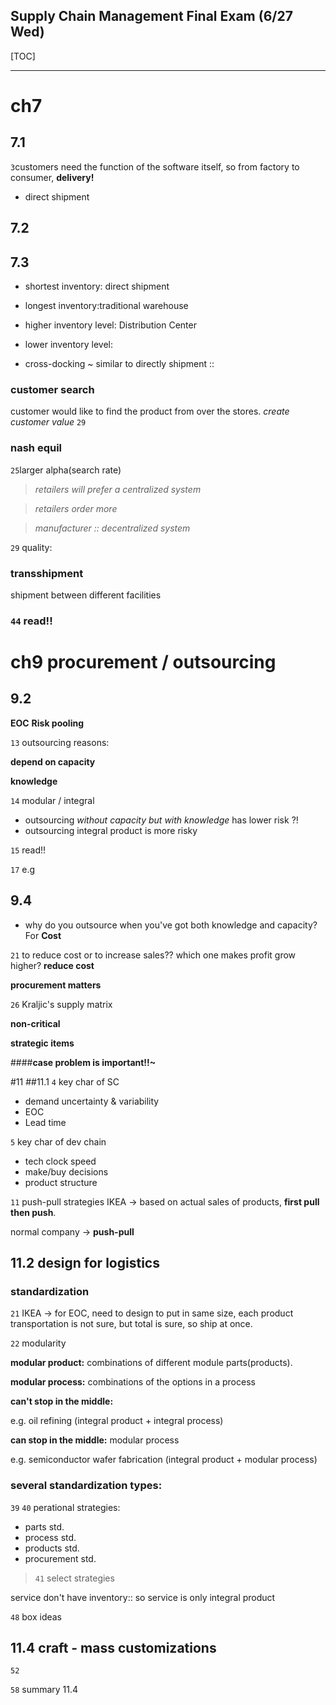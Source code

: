 Supply Chain Management Final Exam **(6/27 Wed)**
----------

[TOC]

----------
# ch7
## 7.1
`3`customers need the function of the software itself, so from factory to consumer, **delivery!**

- direct shipment

## 7.2

## 7.3
- shortest inventory: direct shipment
- longest inventory:traditional warehouse

- higher inventory level: Distribution Center
- lower inventory level: 

- cross-docking ~ similar to directly shipment :: 

### customer search
customer would like to find the product from over the stores.
*create customer value* `29`

### nash equil
`25`larger alpha(search rate)

> *retailers will prefer a centralized system*

> *retailers order more*

> *manufacturer :: decentralized system*

`29` quality: 

### transshipment
shipment between different facilities

### `44` read!!


# ch9 procurement / outsourcing

## 9.2

**EOC**
**Risk pooling**

`13` outsourcing reasons:

**depend on capacity**

**knowledge**

`14` modular / integral

- outsourcing *without capacity but with knowledge* has lower risk ?!
- outsourcing integral product is more risky

`15` read!!

`17` e.g

## 9.4

- why do you outsource when you've got both knowledge and capacity?  For **Cost**

`21` to reduce cost or to increase sales?? which one makes profit grow higher? **reduce cost**

**procurement matters**

`26` Kraljic's supply matrix

**non-critical**

**strategic items**

####**case problem is important!!~**

#11
##11.1
`4` key char of SC

- demand uncertainty & variability
- EOC
- Lead time

`5` key char of dev chain

- tech clock speed
- make/buy decisions
- product structure

`11` push-pull strategies
IKEA -> based on actual sales of products, __first pull then push__.

normal company -> __push-pull__

## 11.2 design for logistics

### standardization
`21` 
IKEA -> for EOC, need to design to put in same size, each product transportation is not sure, but total is sure, so ship at once.

`22` modularity

**modular product:**
combinations of different module parts(products).

**modular process:**
combinations of the options in a process

__can't stop in the middle:__ 

e.g. oil refining (integral product + integral process)

__can stop in the middle:__ modular process

e.g. semiconductor wafer fabrication (integral product + modular process)


### several standardization types:

`39` `40` perational strategies:

- parts std.
- process std.
- products std.
- procurement std.

> `41` select strategies

service don't have inventory:: so service is only integral product

`48` box ideas

## 11.4 craft - mass customizations

`52`

`58` summary 11.4 
